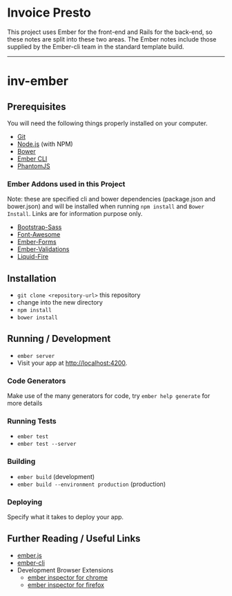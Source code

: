 # Invoice Presto

This project uses Ember for the front-end and Rails for the back-end, so these notes are split into these two areas.  The Ember notes include those supplied by the Ember-cli team in the standard template build.

<hr>

# inv-ember

## Prerequisites

You will need the following things properly installed on your computer.

* [Git](http://git-scm.com/)
* [Node.js](http://nodejs.org/) (with NPM)
* [Bower](http://bower.io/)
* [Ember CLI](http://www.ember-cli.com/)
* [PhantomJS](http://phantomjs.org/)

<h3>Ember Addons used in this Project</h3>

Note: these are specified cli and bower dependencies (package.json and bower.json) and will be installed when running `npm install` and `Bower Install`. Links are for information purpose only.

* [Bootstrap-Sass](https://www.npmjs.com/package/ember-cli-bootstrap-sass)
* [Font-Awesome](https://www.npmjs.com/package/ember-cli-font-awesome)
* [Ember-Forms](https://github.com/indexiatech/ember-forms)
* [Ember-Validations](https://www.npmjs.com/package/ember-cli-ember-validations)
* [Liquid-Fire](https://github.com/ef4/liquid-fire)

## Installation

* `git clone <repository-url>` this repository
* change into the new directory
* `npm install`
* `bower install`

## Running / Development

* `ember server`
* Visit your app at [http://localhost:4200](http://localhost:4200).

### Code Generators

Make use of the many generators for code, try `ember help generate` for more details

### Running Tests

* `ember test`
* `ember test --server`

### Building

* `ember build` (development)
* `ember build --environment production` (production)

### Deploying

Specify what it takes to deploy your app.

## Further Reading / Useful Links

* [ember.js](http://emberjs.com/)
* [ember-cli](http://www.ember-cli.com/)
* Development Browser Extensions
  * [ember inspector for chrome](https://chrome.google.com/webstore/detail/ember-inspector/bmdblncegkenkacieihfhpjfppoconhi)
  * [ember inspector for firefox](https://addons.mozilla.org/en-US/firefox/addon/ember-inspector/)

